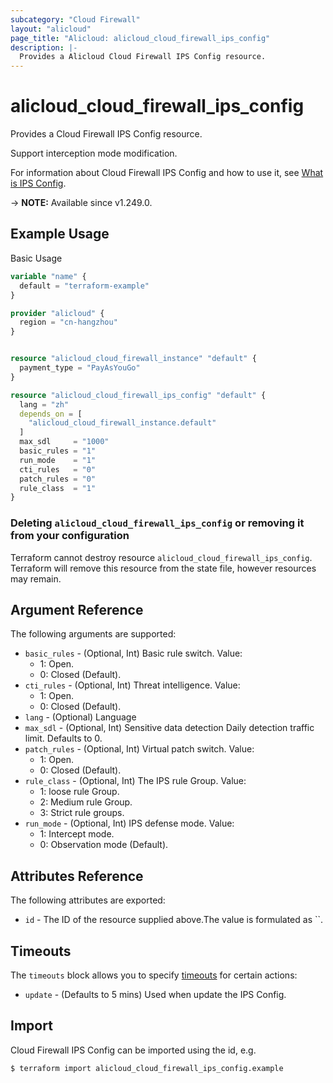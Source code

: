 ```yaml
---
subcategory: "Cloud Firewall"
layout: "alicloud"
page_title: "Alicloud: alicloud_cloud_firewall_ips_config"
description: |-
  Provides a Alicloud Cloud Firewall IPS Config resource.
---
```


# alicloud_cloud_firewall_ips_config

Provides a Cloud Firewall IPS Config resource.

Support interception mode modification.

For information about Cloud Firewall IPS Config and how to use it, see [What is IPS Config](https://next.api.alibabacloud.com/document/Cloudfw/2017-12-07/DescribeDefaultIPSConfig).

-> **NOTE:** Available since v1.249.0.

## Example Usage

Basic Usage

```terraform
variable "name" {
  default = "terraform-example"
}

provider "alicloud" {
  region = "cn-hangzhou"
}


resource "alicloud_cloud_firewall_instance" "default" {
  payment_type = "PayAsYouGo"
}

resource "alicloud_cloud_firewall_ips_config" "default" {
  lang = "zh"
  depends_on = [
    "alicloud_cloud_firewall_instance.default"
  ]
  max_sdl     = "1000"
  basic_rules = "1"
  run_mode    = "1"
  cti_rules   = "0"
  patch_rules = "0"
  rule_class  = "1"
}
```

### Deleting `alicloud_cloud_firewall_ips_config` or removing it from your configuration

Terraform cannot destroy resource `alicloud_cloud_firewall_ips_config`. Terraform will remove this resource from the state file, however resources may remain.

## Argument Reference

The following arguments are supported:
* `basic_rules` - (Optional, Int) Basic rule switch. Value:
  - 1: Open.
  - 0: Closed (Default).
* `cti_rules` - (Optional, Int) Threat intelligence. Value:
  - 1: Open.
  - 0: Closed (Default).
* `lang` - (Optional) Language
* `max_sdl` - (Optional, Int) Sensitive data detection Daily detection traffic limit. Defaults to 0.
* `patch_rules` - (Optional, Int) Virtual patch switch. Value:
  - 1: Open.
  - 0: Closed (Default).
* `rule_class` - (Optional, Int) The IPS rule Group. Value:
  - 1: loose rule Group.
  - 2: Medium rule Group.
  - 3: Strict rule groups.
* `run_mode` - (Optional, Int) IPS defense mode. Value:
  - 1: Intercept mode.
  - 0: Observation mode (Default).

## Attributes Reference

The following attributes are exported:
* `id` - The ID of the resource supplied above.The value is formulated as ``.

## Timeouts

The `timeouts` block allows you to specify [timeouts](https://www.terraform.io/docs/configuration-0-11/resources.html#timeouts) for certain actions:
* `update` - (Defaults to 5 mins) Used when update the IPS Config.

## Import

Cloud Firewall IPS Config can be imported using the id, e.g.

```shell
$ terraform import alicloud_cloud_firewall_ips_config.example 
```